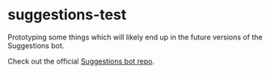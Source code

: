 # suggestions-test
Prototyping some things which will likely end up in the future versions of the Suggestions bot.

Check out the official [Suggestions bot repo](https://github.com/suggestionsbot/suggestions-bot).
